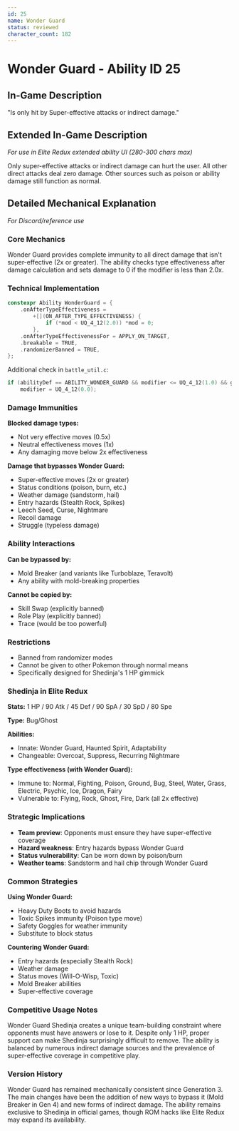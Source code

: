 ```yaml
---
id: 25
name: Wonder Guard
status: reviewed
character_count: 182
---
```


# Wonder Guard - Ability ID 25

## In-Game Description
"Is only hit by Super-effective attacks or indirect damage."

## Extended In-Game Description
*For use in Elite Redux extended ability UI (280-300 chars max)*

Only super-effective attacks or indirect damage can hurt the user. All other direct attacks deal zero damage. Other sources such as poison or ability damage still function as normal.

## Detailed Mechanical Explanation
*For Discord/reference use*

### Core Mechanics
Wonder Guard provides complete immunity to all direct damage that isn't super-effective (2x or greater). The ability checks type effectiveness after damage calculation and sets damage to 0 if the modifier is less than 2.0x.

### Technical Implementation
```cpp
constexpr Ability WonderGuard = {
    .onAfterTypeEffectiveness =
        +[](ON_AFTER_TYPE_EFFECTIVENESS) {
            if (*mod < UQ_4_12(2.0)) *mod = 0;
        },
    .onAfterTypeEffectivenessFor = APPLY_ON_TARGET,
    .breakable = TRUE,
    .randomizerBanned = TRUE,
};
```

Additional check in `battle_util.c`:
```c
if (abilityDef == ABILITY_WONDER_GUARD && modifier <= UQ_4_12(1.0) && gBattleMoves[move].power) 
    modifier = UQ_4_12(0.0);
```

### Damage Immunities
**Blocked damage types:**
- Not very effective moves (0.5x)
- Neutral effectiveness moves (1x)  
- Any damaging move below 2x effectiveness

**Damage that bypasses Wonder Guard:**
- Super-effective moves (2x or greater)
- Status conditions (poison, burn, etc.)
- Weather damage (sandstorm, hail)
- Entry hazards (Stealth Rock, Spikes)
- Leech Seed, Curse, Nightmare
- Recoil damage
- Struggle (typeless damage)

### Ability Interactions
**Can be bypassed by:**
- Mold Breaker (and variants like Turboblaze, Teravolt)
- Any ability with mold-breaking properties

**Cannot be copied by:**
- Skill Swap (explicitly banned)
- Role Play (explicitly banned)
- Trace (would be too powerful)

### Restrictions
- Banned from randomizer modes
- Cannot be given to other Pokemon through normal means
- Specifically designed for Shedinja's 1 HP gimmick

### Shedinja in Elite Redux
**Stats:** 1 HP / 90 Atk / 45 Def / 90 SpA / 30 SpD / 80 Spe

**Type:** Bug/Ghost

**Abilities:**
- Innate: Wonder Guard, Haunted Spirit, Adaptability
- Changeable: Overcoat, Suppress, Recurring Nightmare

**Type effectiveness (with Wonder Guard):**
- Immune to: Normal, Fighting, Poison, Ground, Bug, Steel, Water, Grass, Electric, Psychic, Ice, Dragon, Fairy
- Vulnerable to: Flying, Rock, Ghost, Fire, Dark (all 2x effective)

### Strategic Implications
- **Team preview**: Opponents must ensure they have super-effective coverage
- **Hazard weakness**: Entry hazards bypass Wonder Guard
- **Status vulnerability**: Can be worn down by poison/burn
- **Weather teams**: Sandstorm and hail chip through Wonder Guard

### Common Strategies
**Using Wonder Guard:**
- Heavy Duty Boots to avoid hazards
- Toxic Spikes immunity (Poison type move)
- Safety Goggles for weather immunity
- Substitute to block status

**Countering Wonder Guard:**
- Entry hazards (especially Stealth Rock)
- Weather damage
- Status moves (Will-O-Wisp, Toxic)
- Mold Breaker abilities
- Super-effective coverage

### Competitive Usage Notes
Wonder Guard Shedinja creates a unique team-building constraint where opponents must have answers or lose to it. Despite only 1 HP, proper support can make Shedinja surprisingly difficult to remove. The ability is balanced by numerous indirect damage sources and the prevalence of super-effective coverage in competitive play.

### Version History
Wonder Guard has remained mechanically consistent since Generation 3. The main changes have been the addition of new ways to bypass it (Mold Breaker in Gen 4) and new forms of indirect damage. The ability remains exclusive to Shedinja in official games, though ROM hacks like Elite Redux may expand its availability.